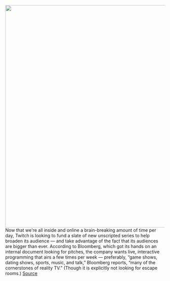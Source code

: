 <img src='https://cdn.vox-cdn.com/thumbor/CyBvW3w0BuOtkdu07Qb-g1euzuQ=/0x0:2040x1360/1200x800/filters:focal(857x517:1183x843)/cdn.vox-cdn.com/uploads/chorus_image/image/66764626/acastro_181026_1777_twitch_0001.0.jpg' width='700px' /><br/>
Now that we're all inside and online a brain-breaking amount of time per day, Twitch is looking to fund a slate of new unscripted series to help broaden its audience — and take advantage of the fact that its audiences are bigger than ever. According to Bloomberg, which got its hands on an internal document looking for pitches, the company wants live, interactive programming that airs a few times per week — preferably, “game shows, dating shows, sports, music, and talk,” Bloomberg reports, “many of the cornerstones of reality TV.”  (Though it is explicitly not looking for escape rooms.)
<a href='https://www.theverge.com/2020/5/7/21250545/twitch-live-programming-reality-tv'> Source <a/>
